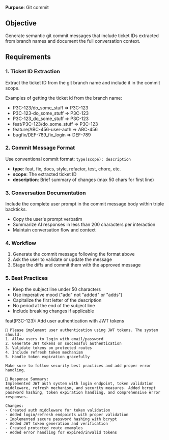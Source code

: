 **Purpose**: Git commit

<instructions>

## Objective

Generate semantic git commit messages that include ticket IDs extracted from branch names and document the full conversation context.

## Requirements

### 1. Ticket ID Extraction

Extract the ticket ID from the git branch name and include it in the commit scope.

<example>
Examples of getting the ticket id from the branch name:

- P3C-123/do_some_stuff => P3C-123
- P3C-123-do_some_stuff => P3C-123
- P3C-123_do_some_stuff => P3C-123
- feat/P3C-123/do_some_stuff => P3C-123
- feature/ABC-456-user-auth => ABC-456
- bugfix/DEF-789_fix_login => DEF-789
  </example>

### 2. Commit Message Format

Use conventional commit format: `type(scope): description`

- **type**: feat, fix, docs, style, refactor, test, chore, etc.
- **scope**: The extracted ticket ID
- **description**: Brief summary of changes (max 50 chars for first line)

### 3. Conversation Documentation

Include the complete user prompt in the commit message body within triple backticks.

- Copy the user's prompt verbatim
- Summarize AI responses in less than 200 characters per interaction
- Maintain conversation flow and context

### 4. Workflow

1. Generate the commit message following the format above
2. Ask the user to validate or update the message
3. Stage the diffs and commit them with the approved message

### 5. Best Practices

- Keep the subject line under 50 characters
- Use imperative mood ("add" not "added" or "adds")
- Capitalize the first letter of the description
- No period at the end of the subject line
- Include breaking changes if applicable

</instructions>

<example>
feat(P3C-123): Add user authentication with JWT tokens

```
👤 Please implement user authentication using JWT tokens. The system should:
1. Allow users to login with email/password
2. Generate JWT tokens on successful authentication
3. Validate tokens on protected routes
4. Include refresh token mechanism
5. Handle token expiration gracefully

Make sure to follow security best practices and add proper error handling.

🤖 Response Summary:
Implemented JWT auth system with login endpoint, token validation middleware, refresh mechanism, and security measures. Added bcrypt password hashing, token expiration handling, and comprehensive error responses.

Changes:
- Created auth middleware for token validation
- Added login/refresh endpoints with proper validation
- Implemented secure password hashing with bcrypt
- Added JWT token generation and verification
- Created protected route examples
- Added error handling for expired/invalid tokens
```
</example>
